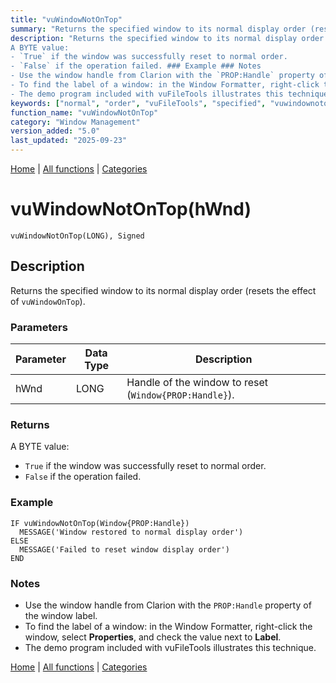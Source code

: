 ```yaml
---
title: "vuWindowNotOnTop"
summary: "Returns the specified window to its normal display order (resets the effect of `vuWindowOnTop`)."
description: "Returns the specified window to its normal display order (resets the effect of `vuWindowOnTop`). ### Parameters ### Returns
A BYTE value:  
- `True` if the window was successfully reset to normal order.  
- `False` if the operation failed. ### Example ### Notes
- Use the window handle from Clarion with the `PROP:Handle` property of the window label.  
- To find the label of a window: in the Window Formatter, right-click the window, select **Properties**, and check the value next to **Label**.  
- The demo program included with vuFileTools illustrates this technique. [Home](../index.md) | [All functions](index.md) | [Categories](../categories/index.md)"
keywords: ["normal", "order", "vuFileTools", "specified", "vuwindownotontop", "management", "effect", "display", "returns", "window", "Clarion", "resets"]
function_name: "vuWindowNotOnTop"
category: "Window Management"
version_added: "5.0"
last_updated: "2025-09-23"
---
```


[Home](../index.md) | [All functions](index.md) | [Categories](../categories/index.md)

# vuWindowNotOnTop(hWnd)

```Prototype
vuWindowNotOnTop(LONG), Signed
```


## Description
Returns the specified window to its normal display order (resets the effect of `vuWindowOnTop`).

### Parameters

| Parameter | Data Type | Description                                                   |
|-----------|-----------|---------------------------------------------------------------|
| hWnd      | LONG      | Handle of the window to reset (`Window{PROP:Handle}`).         |

### Returns
A BYTE value:  
- `True` if the window was successfully reset to normal order.  
- `False` if the operation failed.

### Example

```Clarion
IF vuWindowNotOnTop(Window{PROP:Handle})
  MESSAGE('Window restored to normal display order')
ELSE
  MESSAGE('Failed to reset window display order')
END
```

### Notes
- Use the window handle from Clarion with the `PROP:Handle` property of the window label.  
- To find the label of a window: in the Window Formatter, right-click the window, select **Properties**, and check the value next to **Label**.  
- The demo program included with vuFileTools illustrates this technique.

[Home](../index.md) | [All functions](index.md) | [Categories](../categories/index.md)
